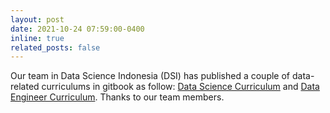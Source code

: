 ```yaml
---
layout: post
date: 2021-10-24 07:59:00-0400
inline: true
related_posts: false
---
```


Our team in Data Science Indonesia (DSI) has published a couple of data-related curriculums in gitbook as follow: [Data Science Curriculum](https://dsi-data-curriculum.gitbook.io/ds-curriculum/) and [Data Engineer Curriculum](https://dsi-data-curriculum.gitbook.io/data-engineering-curriculum/). Thanks to our team members.